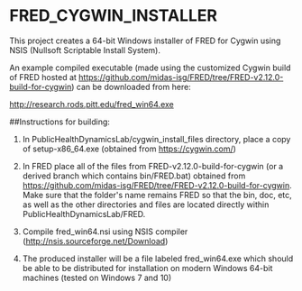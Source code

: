 # FRED_CYGWIN_INSTALLER
This project creates a 64-bit Windows installer of FRED for Cygwin using NSIS (Nullsoft Scriptable Install System).

An example compiled executable (made using the customized Cygwin build of FRED hosted at https://github.com/midas-isg/FRED/tree/FRED-v2.12.0-build-for-cygwin) can be downloaded from here:

http://research.rods.pitt.edu/fred_win64.exe


##Instructions for building:

1. In PublicHealthDynamicsLab/cygwin_install_files directory, place a copy of setup-x86_64.exe (obtained from https://cygwin.com/)

2. In FRED place all of the files from FRED-v2.12.0-build-for-cygwin (or a derived branch which contains bin/FRED.bat) obtained from https://github.com/midas-isg/FRED/tree/FRED-v2.12.0-build-for-cygwin. Make sure that the folder's name remains FRED so that the bin, doc, etc, as well as the other directories and files are located directly within PublicHealthDynamicsLab/FRED.

3. Compile fred_win64.nsi using NSIS compiler (http://nsis.sourceforge.net/Download)

4. The produced installer will be a file labeled fred_win64.exe which should be able to be distributed for installation on modern Windows 64-bit machines (tested on Windows 7 and 10)
